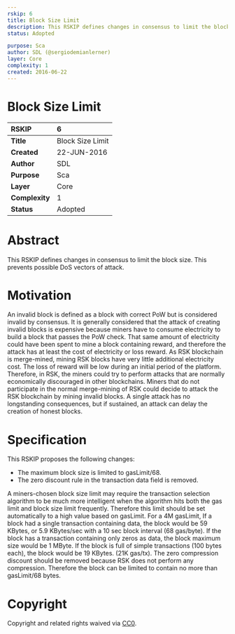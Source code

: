 ```yaml
---
rskip: 6
title: Block Size Limit 
description: This RSKIP defines changes in consensus to limit the block size. This prevents possible DoS vectors of attack.
status: Adopted

purpose: Sca
author: SDL (@sergiodemianlerner)
layer: Core
complexity: 1
created: 2016-06-22
---
```


# Block Size Limit

|RSKIP          |6           |
| :------------ |:-------------|
|**Title**      |Block Size Limit |
|**Created**    |22-JUN-2016 |
|**Author**     |SDL |
|**Purpose**    |Sca |
|**Layer**      |Core |
|**Complexity** |1 |
|**Status**     |Adopted |

# **Abstract**

This RSKIP defines changes in consensus to limit the block size. This prevents possible DoS vectors of attack.

# **Motivation**
An invalid block is defined as a block with correct PoW but is considered invalid by consensus. It is generally considered that the attack of creating invalid blocks is expensive because miners have to consume electricity to build a block that passes the PoW check. That same amount of electricity could have been spent to mine a block containing reward, and therefore the attack has at least the cost of electricity or loss reward. As RSK blockchain is merge-mined, mining RSK blocks have very little additional electricity cost. The loss of reward will be low during an initial period of the platform. Therefore, in RSK, the miners could try to perform attacks that are normally economically discouraged in other blockchains. Miners that do not participate in the normal merge-mining of RSK could decide to attack the RSK blockchain by mining invalid blocks. A single attack has no longstanding consequences, but if sustained, an attack can delay the creation of honest blocks. 

# **Specification**

This RSKIP proposes the following changes:

* The maximum block size is limited to gasLimit/68.
* The zero discount rule in the transaction data field is removed.

A miners-chosen block size limit may require the transaction selection algorithm to be much more intelligent when the algorithm hits both the gas limit and block size limit frequently. Therefore this limit should be set automatically to a high value based on gasLimit. For a 4M gasLimit, If a block had a single transaction containing data, the block would be 59 KBytes, or 5.9 KBytes/sec with a 10 sec block interval (68 gas/byte). If the block has a transaction containing only zeros as data, the block maximum size would be 1 MByte. If the block is full of simple transactions (100 bytes each), the block would be 19 KBytes. (21K gas/tx). The zero compression discount should be removed because RSK does not perform any compression. Therefore the block can be limited to contain no more than gasLimit/68 bytes.

# **Copyright**

Copyright and related rights waived via [CC0](https://creativecommons.org/publicdomain/zero/1.0/).

